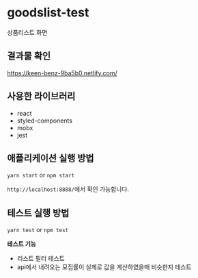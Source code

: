 # goodslist-test

상품리스트 화면

## 결과물 확인

https://keen-benz-9ba5b0.netlify.com/

## 사용한 라이브러리

- react
- styled-components
- mobx
- jest

## 애플리케이션 실행 방법

`yarn start` or `npm start`

`http://localhost:8888/`에서 확인 가능합니다.

## 테스트 실행 방법

`yarn test` or `npm test`

**테스트 기능**

- 리스트 필터 테스트
- api에서 내려오는 모집률이 실제로 값을 계산하였을때 비슷한지 테스트
